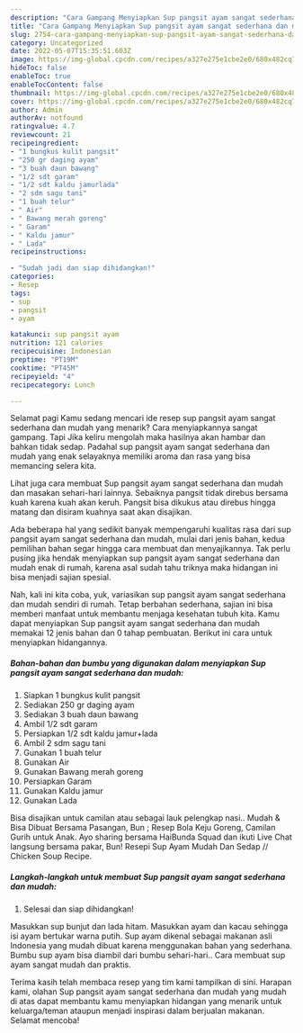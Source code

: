 ```yaml
---
description: "Cara Gampang Menyiapkan Sup pangsit ayam sangat sederhana dan mudah yang Menggugah Selera "
title: "Cara Gampang Menyiapkan Sup pangsit ayam sangat sederhana dan mudah yang Menggugah Selera "
slug: 2754-cara-gampang-menyiapkan-sup-pangsit-ayam-sangat-sederhana-dan-mudah-yang-menggugah-selera
category: Uncategorized
date: 2022-05-07T15:35:51.603Z
image: https://img-global.cpcdn.com/recipes/a327e275e1cbe2e0/680x482cq70/sup-pangsit-ayam-sangat-sederhana-dan-mudah-foto-resep-utama.jpg
hideToc: false
enableToc: true
enableTocContent: false
thumbnail: https://img-global.cpcdn.com/recipes/a327e275e1cbe2e0/680x482cq70/sup-pangsit-ayam-sangat-sederhana-dan-mudah-foto-resep-utama.jpg
cover: https://img-global.cpcdn.com/recipes/a327e275e1cbe2e0/680x482cq70/sup-pangsit-ayam-sangat-sederhana-dan-mudah-foto-resep-utama.jpg
author: Admin
authorAv: notfound
ratingvalue: 4.7
reviewcount: 21
recipeingredient:
- "1 bungkus kulit pangsit"
- "250 gr daging ayam"
- "3 buah daun bawang"
- "1/2 sdt garam"
- "1/2 sdt kaldu jamurlada"
- "2 sdm sagu tani"
- "1 buah telur"
- " Air"
- " Bawang merah goreng"
- " Garam"
- " Kaldu jamur"
- " Lada"
recipeinstructions:

- "Sudah jadi dan siap dihidangkan!"
categories:
- Resep
tags:
- sup
- pangsit
- ayam

katakunci: sup pangsit ayam 
nutrition: 121 calories
recipecuisine: Indonesian
preptime: "PT19M"
cooktime: "PT45M"
recipeyield: "4"
recipecategory: Lunch

---
```



Selamat pagi Kamu sedang mencari ide resep sup pangsit ayam sangat sederhana dan mudah yang menarik? Cara menyiapkannya sangat gampang. Tapi Jika keliru mengolah maka hasilnya akan hambar dan bahkan tidak sedap. Padahal sup pangsit ayam sangat sederhana dan mudah yang enak selayaknya memiliki aroma dan rasa yang bisa memancing selera kita.


Lihat juga cara membuat Sup pangsit ayam sangat sederhana dan mudah dan masakan sehari-hari lainnya. Sebaiknya pangsit tidak direbus bersama kuah karena kuah akan keruh. Pangsit bisa dikukus atau direbus hingga matang dan disiram kuahnya saat akan disajikan.

Ada beberapa hal yang sedikit banyak mempengaruhi kualitas rasa dari sup pangsit ayam sangat sederhana dan mudah, mulai dari jenis bahan, kedua pemilihan bahan segar hingga cara membuat dan menyajikannya. Tak perlu pusing jika hendak menyiapkan sup pangsit ayam sangat sederhana dan mudah enak di rumah, karena asal sudah tahu triknya maka hidangan ini bisa menjadi sajian spesial.


Nah, kali ini kita coba, yuk, variasikan sup pangsit ayam sangat sederhana dan mudah sendiri di rumah. Tetap berbahan sederhana, sajian ini bisa memberi manfaat untuk membantu menjaga kesehatan tubuh kita. Kamu dapat menyiapkan Sup pangsit ayam sangat sederhana dan mudah memakai 12 jenis bahan dan 0 tahap pembuatan. Berikut ini cara untuk menyiapkan hidangannya.

<!--inarticleads1-->

##### Bahan-bahan dan bumbu yang digunakan dalam menyiapkan Sup pangsit ayam sangat sederhana dan mudah:

1. Siapkan 1 bungkus kulit pangsit
1. Sediakan 250 gr daging ayam
1. Sediakan 3 buah daun bawang
1. Ambil 1/2 sdt garam
1. Persiapkan 1/2 sdt kaldu jamur+lada
1. Ambil 2 sdm sagu tani
1. Gunakan 1 buah telur
1. Gunakan  Air
1. Gunakan  Bawang merah goreng
1. Persiapkan  Garam
1. Gunakan  Kaldu jamur
1. Gunakan  Lada


Bisa disajikan untuk camilan atau sebagai lauk pelengkap nasi.. Mudah &amp; Bisa Dibuat Bersama Pasangan, Bun ; Resep Bola Keju Goreng, Camilan Gurih untuk Anak. Ayo sharing bersama HaiBunda Squad dan ikuti Live Chat langsung bersama pakar, Bun! Resepi Sup Ayam Mudah Dan Sedap // Chicken Soup Recipe. 

<!--inarticleads2-->

##### Langkah-langkah untuk membuat Sup pangsit ayam sangat sederhana dan mudah:


1. Selesai dan siap dihidangkan!

Masukkan sup bunjut dan lada hitam. Masukkan ayam dan kacau sehingga isi ayam bertukar warna putih. Sup ayam dikenal sebagai makanan asli Indonesia yang mudah dibuat karena menggunakan bahan yang sederhana. Bumbu sup ayam bisa diambil dari bumbu sehari-hari.. Cara membuat sup ayam sangat mudah dan praktis. 

Terima kasih telah membaca resep yang tim kami tampilkan di sini. Harapan kami, olahan Sup pangsit ayam sangat sederhana dan mudah yang mudah di atas dapat membantu kamu menyiapkan hidangan yang menarik untuk keluarga/teman ataupun menjadi inspirasi dalam berjualan makanan. Selamat mencoba!
